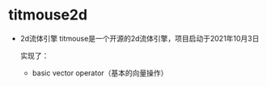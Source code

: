 # titmouse2d
- 2d流体引擎
  titmouse是一个开源的2d流体引擎，项目启动于2021年10月3日


  实现了：

  - basic vector operator（基本的向量操作）


